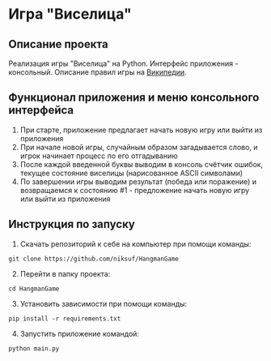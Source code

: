 # Игра "Виселица"

## Описание проекта

Реализация игры "Виселица" на Python. Интерфейс приложения - 
консольный. Описание правил игры на 
[Википедии](https://ru.wikipedia.org/wiki/%D0%92%D0%B8%D1%81%D0%B5%D0%BB%D0%B8%D1%86%D0%B0_(%D0%B8%D0%B3%D1%80%D0%B0)).

## Функционал приложения и меню консольного интерфейса

1. При старте, приложение предлагает начать новую игру или выйти из приложения
2. При начале новой игры, случайным образом загадывается слово, и игрок начинает процесс по его отгадыванию
3. После каждой введенной буквы выводим в консоль счётчик ошибок, текущее состояние виселицы (нарисованное ASCII символами)
4. По завершении игры выводим результат (победа или поражение) и возвращаемся к состоянию #1 - предложение начать новую игру или выйти из приложения

## Инструкция по запуску
1. Скачать репозиторий к себе на компьютер при помощи команды:
```
git clone https://github.com/niksuf/HangmanGame
```
2. Перейти в папку проекта:
```
cd HangmanGame
```
3. Установить зависимости при помощи команды:
```
pip install -r requirements.txt
```
4. Запустить приложение командой:
```
python main.py
```